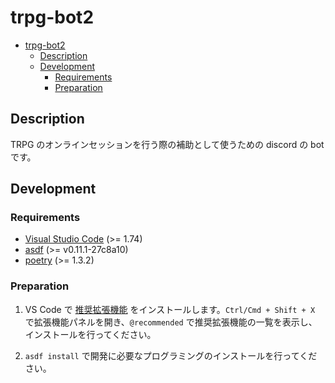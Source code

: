 # trpg-bot2

- [trpg-bot2](#trpg-bot2)
  - [Description](#description)
  - [Development](#development)
    - [Requirements](#requirements)
    - [Preparation](#preparation)

## Description

TRPG のオンラインセッションを行う際の補助として使うための discord の bot です。

## Development

### Requirements

- [Visual Studio Code](https://code.visualstudio.com/) (>= 1.74)
- [asdf](https://asdf-vm.com/) (>= v0.11.1-27c8a10)
- [poetry](https://python-poetry.org/) (>= 1.3.2)

### Preparation

1. VS Code で [推奨拡張機能](/.vscode/extensions.json) をインストールします。`Ctrl/Cmd + Shift + X` で拡張機能パネルを開き、`@recommended` で推奨拡張機能の一覧を表示し、インストールを行ってください。

2. `asdf install` で開発に必要なプログラミングのインストールを行ってください。
